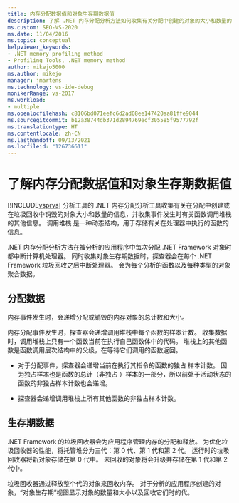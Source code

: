 ```yaml
---
title: 内存分配数据值和对象生存期数据值
description: 了解 .NET 内存分配分析方法如何收集有关分配中创建的对象的大小和数量的信息。
ms.custom: SEO-VS-2020
ms.date: 11/04/2016
ms.topic: conceptual
helpviewer_keywords:
- .NET memory profiling method
- Profiling Tools, .NET memory method
author: mikejo5000
ms.author: mikejo
manager: jmartens
ms.technology: vs-ide-debug
monikerRange: vs-2017
ms.workload:
- multiple
ms.openlocfilehash: c8106bd071eefc6d2ad08ee147420aa81ffe9044
ms.sourcegitcommit: b12a38744db371d2894769ecf305585f9577792f
ms.translationtype: HT
ms.contentlocale: zh-CN
ms.lasthandoff: 09/13/2021
ms.locfileid: "126736611"
---
```

# <a name="understand-memory-allocation-and-object-lifetime-data-values"></a>了解内存分配数据值和对象生存期数据值

[!INCLUDE[vsprvs](../code-quality/includes/vsprvs_md.md)] 分析工具的 .NET 内存分配分析工具收集有关在分配中创建或在垃圾回收中销毁的对象大小和数量的信息，并收集事件发生时有关函数调用堆栈的其他信息。 调用堆栈  是一种动态结构，用于存储有关在处理器中执行的函数的信息。

.NET 内存分配分析方法在被分析的应用程序中每次分配 .NET Framework 对象时都中断计算机处理器。 同时收集对象生存期数据时，探查器会在每个 .NET Framework 垃圾回收之后中断处理器。 会为每个分析的函数以及每种类型的对象聚合数据。

## <a name="allocation-data"></a>分配数据

内存事件发生时，会递增分配或销毁的内存对象的总计数和大小。

内存分配事件发生时，探查器会递增调用堆栈中每个函数的样本计数。 收集数据时，调用堆栈上只有一个函数当前在执行自己函数体中的代码。 堆栈上的其他函数是函数调用层次结构中的父级，在等待它们调用的函数返回。

- 对于分配事件，探查器会递增当前在执行其指令的函数的独占  样本计数。 因为独占样本也是函数的总计（非独占  ）样本的一部分，所以前处于活动状态的函数的非独占样本计数也会递增。

- 探查器会递增调用堆栈上所有其他函数的非独占样本计数。

## <a name="lifetime-data"></a>生存期数据

.NET Framework 的垃圾回收器会为应用程序管理内存的分配和释放。 为优化垃圾回收器的性能，将托管堆分为三代：第 0 代、第 1 代和第 2 代。 运行时的垃圾回收器将新对象存储在第 0 代中。 未回收的对象将会升级并存储在第 1 代和第 2 代中。

垃圾回收器通过释放整个代的对象来回收内存。 对于分析的应用程序创建的对象，“对象生存期”视图显示对象的数量和大小以及回收它们时的代。
